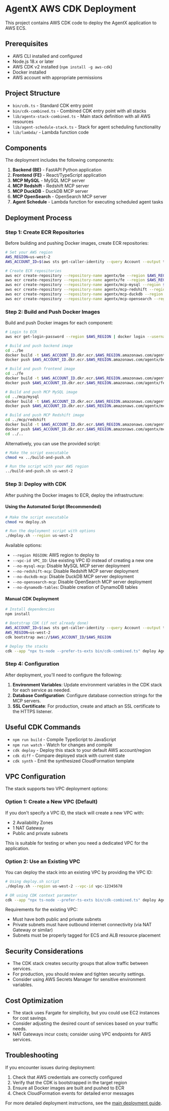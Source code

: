 # AgentX AWS CDK Deployment

This project contains AWS CDK code to deploy the AgentX application to AWS ECS.

## Prerequisites

- AWS CLI installed and configured
- Node.js 18.x or later
- AWS CDK v2 installed (`npm install -g aws-cdk`)
- Docker installed
- AWS account with appropriate permissions

## Project Structure

- `bin/cdk.ts` - Standard CDK entry point
- `bin/cdk-combined.ts` - Combined CDK entry point with all stacks
- `lib/agentx-stack-combined.ts` - Main stack definition with all AWS resources
- `lib/agent-schedule-stack.ts` - Stack for agent scheduling functionality
- `lib/lambda/` - Lambda function code

## Components

The deployment includes the following components:

1. **Backend (BE)** - FastAPI Python application
2. **Frontend (FE)** - React/TypeScript application
3. **MCP MySQL** - MySQL MCP server
4. **MCP Redshift** - Redshift MCP server
5. **MCP DuckDB** - DuckDB MCP server
6. **MCP OpenSearch** - OpenSearch MCP server
7. **Agent Schedule** - Lambda function for executing scheduled agent tasks

## Deployment Process

### Step 1: Create ECR Repositories

Before building and pushing Docker images, create ECR repositories:

```bash
# Set your AWS region
AWS_REGION=us-west-2
AWS_ACCOUNT_ID=$(aws sts get-caller-identity --query Account --output text)

# Create ECR repositories
aws ecr create-repository --repository-name agentx/be --region $AWS_REGION
aws ecr create-repository --repository-name agentx/fe --region $AWS_REGION
aws ecr create-repository --repository-name agentx/mcp-mysql --region $AWS_REGION
aws ecr create-repository --repository-name agentx/mcp-redshift --region $AWS_REGION
aws ecr create-repository --repository-name agentx/mcp-duckdb --region $AWS_REGION
aws ecr create-repository --repository-name agentx/mcp-opensearch --region $AWS_REGION
```

### Step 2: Build and Push Docker Images

Build and push Docker images for each component:

```bash
# Login to ECR
aws ecr get-login-password --region $AWS_REGION | docker login --username AWS --password-stdin $AWS_ACCOUNT_ID.dkr.ecr.$AWS_REGION.amazonaws.com

# Build and push backend image
cd ../be
docker build -t $AWS_ACCOUNT_ID.dkr.ecr.$AWS_REGION.amazonaws.com/agentx/be:latest .
docker push $AWS_ACCOUNT_ID.dkr.ecr.$AWS_REGION.amazonaws.com/agentx/be:latest

# Build and push frontend image
cd ../fe
docker build -t $AWS_ACCOUNT_ID.dkr.ecr.$AWS_REGION.amazonaws.com/agentx/fe:latest .
docker push $AWS_ACCOUNT_ID.dkr.ecr.$AWS_REGION.amazonaws.com/agentx/fe:latest

# Build and push MCP MySQL image
cd ../mcp/mysql
docker build -t $AWS_ACCOUNT_ID.dkr.ecr.$AWS_REGION.amazonaws.com/agentx/mcp-mysql:latest .
docker push $AWS_ACCOUNT_ID.dkr.ecr.$AWS_REGION.amazonaws.com/agentx/mcp-mysql:latest

# Build and push MCP Redshift image
cd ../mcp/redshift
docker build -t $AWS_ACCOUNT_ID.dkr.ecr.$AWS_REGION.amazonaws.com/agentx/mcp-redshift:latest .
docker push $AWS_ACCOUNT_ID.dkr.ecr.$AWS_REGION.amazonaws.com/agentx/mcp-redshift:latest
cd ../..
```

Alternatively, you can use the provided script:

```bash
# Make the script executable
chmod +x ../build-and-push.sh

# Run the script with your AWS region
../build-and-push.sh us-west-2
```

### Step 3: Deploy with CDK

After pushing the Docker images to ECR, deploy the infrastructure:

#### Using the Automated Script (Recommended)

```bash
# Make the script executable
chmod +x deploy.sh

# Run the deployment script with options
./deploy.sh --region us-west-2
```

Available options:
- `--region REGION`: AWS region to deploy to
- `--vpc-id VPC_ID`: Use existing VPC ID instead of creating a new one
- `--no-mysql-mcp`: Disable MySQL MCP server deployment
- `--no-redshift-mcp`: Disable Redshift MCP server deployment
- `--no-duckdb-mcp`: Disable DuckDB MCP server deployment
- `--no-opensearch-mcp`: Disable OpenSearch MCP server deployment
- `--no-dynamodb-tables`: Disable creation of DynamoDB tables

#### Manual CDK Deployment

```bash
# Install dependencies
npm install

# Bootstrap CDK (if not already done)
AWS_ACCOUNT_ID=$(aws sts get-caller-identity --query Account --output text)
AWS_REGION=us-west-2
cdk bootstrap aws://$AWS_ACCOUNT_ID/$AWS_REGION

# Deploy the stacks
cdk --app "npx ts-node --prefer-ts-exts bin/cdk-combined.ts" deploy AgentXStack
```

### Step 4: Configuration

After deployment, you'll need to configure the following:

1. **Environment Variables**: Update environment variables in the CDK stack for each service as needed.
2. **Database Configuration**: Configure database connection strings for the MCP servers.
3. **SSL Certificate**: For production, create and attach an SSL certificate to the HTTPS listener.

## Useful CDK Commands

* `npm run build` - Compile TypeScript to JavaScript
* `npm run watch` - Watch for changes and compile
* `cdk deploy` - Deploy this stack to your default AWS account/region
* `cdk diff` - Compare deployed stack with current state
* `cdk synth` - Emit the synthesized CloudFormation template

## VPC Configuration

The stack supports two VPC deployment options:

### Option 1: Create a New VPC (Default)

If you don't specify a VPC ID, the stack will create a new VPC with:
- 2 Availability Zones
- 1 NAT Gateway
- Public and private subnets

This is suitable for testing or when you need a dedicated VPC for the application.

### Option 2: Use an Existing VPC

You can deploy the stack into an existing VPC by providing the VPC ID:

```bash
# Using deploy.sh script
./deploy.sh --region us-west-2 --vpc-id vpc-12345678

# OR using CDK context parameter
cdk --app "npx ts-node --prefer-ts-exts bin/cdk-combined.ts" deploy AgentXStack -c vpcId=vpc-12345678
```

Requirements for the existing VPC:
- Must have both public and private subnets
- Private subnets must have outbound internet connectivity (via NAT Gateway or similar)
- Subnets must be properly tagged for ECS and ALB resource placement

## Security Considerations

- The CDK stack creates security groups that allow traffic between services.
- For production, you should review and tighten security settings.
- Consider using AWS Secrets Manager for sensitive environment variables.

## Cost Optimization

- The stack uses Fargate for simplicity, but you could use EC2 instances for cost savings.
- Consider adjusting the desired count of services based on your traffic needs.
- NAT Gateways incur costs; consider using VPC endpoints for AWS services.

## Troubleshooting

If you encounter issues during deployment:

1. Check that AWS credentials are correctly configured
2. Verify that the CDK is bootstrapped in the target region
3. Ensure all Docker images are built and pushed to ECR
4. Check CloudFormation events for detailed error messages

For more detailed deployment instructions, see the [main deployment guide](../README-DEPLOYMENT.md).
